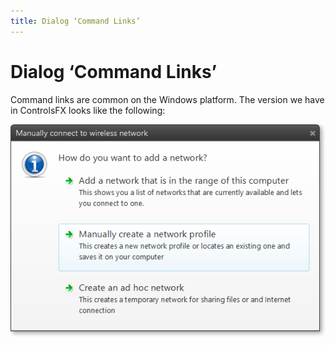 ```yaml
---
title: Dialog ‘Command Links’
---
```


# Dialog ‘Command Links’

Command links are common on the Windows platform.
The version we have in ControlsFX looks like the following:

![Dialogs Commandlinks](/images/features/dialog-commandlink-no-masthead.png "Dialogs Command Links")
